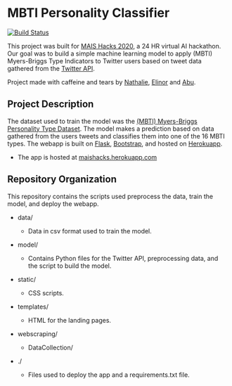 # MBTI Personality Classifier 
[![Build Status](https://travis-ci.org/Nathalie-Elinor-Abu/mais-hacks-2020.svg?branch=master)](https://travis-ci.org/Nathalie-Elinor-Abu/mais-hacks-2020) 

This project was built for [MAIS Hacks 2020](https://maishacks.com/), a 24 HR virtual AI hackathon. Our goal was to build a simple machine learning model to apply (MBTI) Myers-Briggs Type Indicators to Twitter users based on tweet data gathered from the [Twitter API](https://developer.twitter.com/en/docs). 

Project made with caffeine and tears by [Nathalie](https://github.com/nredick), [Elinor](https://github.com/elinorpd) and [Abu](https://github.com/abubakardaud).

## Project Description

The dataset used to train the model was the [(MBTI) Myers-Briggs Personality Type Dataset](https://www.kaggle.com/datasnaek/mbti-type). The model makes a prediction based on data gathered from the users tweets and classifies them into one of the 16 MBTI types. The webapp is built on [Flask](https://flask.palletsprojects.com/en/1.1.x/), [Bootstrap](https://getbootstrap.com/), and hosted on [Herokuapp](https://www.heroku.com/). 

- The app is hosted at [maishacks.herokuapp.com](https://maishacks.herokuapp.com/)

## Repository Organization

This repository contains the scripts used preprocess the data, train the model, and deploy the webapp. 

- data/
  - Data in csv format used to train the model.

- model/
  - Contains Python files for the Twitter API, preprocessing data, and the script to build the model.

- static/
  - CSS scripts.

- templates/
  - HTML for the landing pages.

- webscraping/
  - DataCollection/	

- ./ 
  - Files used to deploy the app and a requirements.txt file. 
